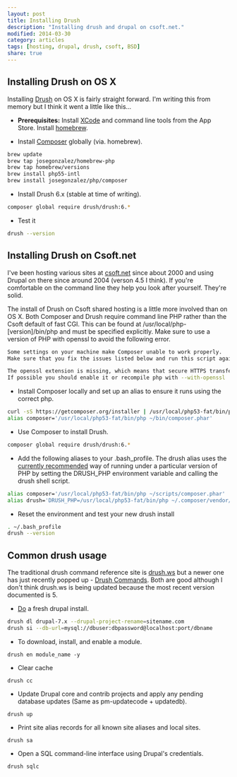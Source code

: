 ```yaml
---
layout: post
title: Installing Drush
description: "Installing drush and drupal on csoft.net."
modified: 2014-03-30
category: articles
tags: [hosting, drupal, drush, csoft, BSD]
share: true
---
```


## Installing Drush on OS X

Installing [Drush](https://github.com/drush-ops/drush) on OS X is fairly straight forward. I'm writing this from memory but I think it went a little like this...

* **Prerequisites:** Install [XCode](https://itunes.apple.com/au/app/xcode/id497799835?mt=12) and command line tools from the App Store. Install [homebrew](http://brew.sh/).

* Install [Composer](https://getcomposer.org/doc/00-intro.md#globally-on-osx-via-homebrew-) globally (via. homebrew).

~~~bash
brew update
brew tap josegonzalez/homebrew-php
brew tap homebrew/versions
brew install php55-intl
brew install josegonzalez/php/composer
~~~

* Install Drush 6.x (stable at time of writing).

~~~bash
composer global require drush/drush:6.*
~~~

* Test it

~~~bash
drush --version
~~~

## Installing Drush on Csoft.net

I've been hosting various sites at [csoft.net](https://www.csoft.net) since about 2000 and using Drupal on there since around 2004 (verson 4.5 I think). If you're comfortable on the command line they help you look after yourself. They're solid.

The install of Drush on Csoft shared hosting is a little more involved than on OS X. Both Composer and Drush require command line PHP rather than the Csoft default of fast CGI. This can be found at /usr/local/php-[version]/bin/php and must be specified explicitly. Make sure to use a version of PHP with openssl to avoid the following error.

~~~bash
Some settings on your machine make Composer unable to work properly.
Make sure that you fix the issues listed below and run this script again:

The openssl extension is missing, which means that secure HTTPS transfers are impossible.
If possible you should enable it or recompile php with --with-openssl
~~~

* Install Composer locally and set up an alias to ensure it runs using the correct php. 

~~~bash
curl -sS https://getcomposer.org/installer | /usr/local/php53-fat/bin/php -- --install-dir=bin
alias composer='/usr/local/php53-fat/bin/php ~/bin/composer.phar'
~~~

* Use Composer to install Drush.

~~~bash
composer global require drush/drush:6.*
~~~

* Add the following aliases to your .bash_profile. The drush alias uses the [currently recommended](https://drupal.org/node/1302418) way of running under a particular version of PHP by setting the DRUSH_PHP environment variable and calling the drush shell script.

~~~bash
alias composer='/usr/local/php53-fat/bin/php ~/scripts/composer.phar'
alias drush='DRUSH_PHP=/usr/local/php53-fat/bin/php ~/.composer/vendor/drush/drush/drush'
~~~

* Reset the environment and test your new drush install

~~~bash
. ~/.bash_profile
drush --version
~~~


## Common drush usage

The traditional drush command reference site is [drush.ws](http://drush.ws) but a newer one has just recently popped up - [Drush Commands](http://www.drushcommands.com). Both are good although I don't think drush.ws is being updated because the most recent version documented is 5.

* [Do](http://definitivedrupal.org/erratum/download-drupal-then-change-directory-not-other-way-around) a fresh drupal install.

~~~bash
drush dl drupal-7.x --drupal-project-rename=sitename.com
drush si --db-url=mysql://dbuser:dbpassword@localhost:port/dbname
~~~

* To download, install, and enable a module.

`drush en module_name -y`

* Clear cache

`drush cc`

* Update Drupal core and contrib projects and apply any pending database updates (Same as pm-updatecode + updatedb).

`drush up`

* Print site alias records for all known site aliases and local sites.

`drush sa`

* Open a SQL command-line interface using Drupal's credentials.

`drush sqlc`


